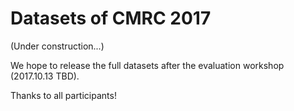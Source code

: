 # Datasets of CMRC 2017

(Under construction...)

We hope to release the full datasets after the evaluation workshop (2017.10.13 TBD).

Thanks to all participants!

